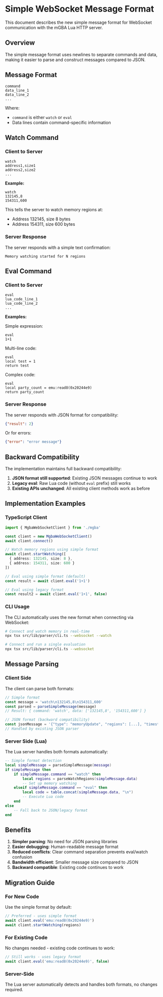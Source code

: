 # Simple WebSocket Message Format

This document describes the new simple message format for WebSocket communication with the mGBA Lua HTTP server.

## Overview

The simple message format uses newlines to separate commands and data, making it easier to parse and construct messages compared to JSON.

## Message Format

```
command
data_line_1
data_line_2
...
```

Where:
- `command` is either `watch` or `eval`
- Data lines contain command-specific information

## Watch Command

### Client to Server

```
watch
address1,size1
address2,size2
...
```

**Example:**
```
watch
132145,8
154311,600
```

This tells the server to watch memory regions at:
- Address 132145, size 8 bytes
- Address 154311, size 600 bytes

### Server Response

The server responds with a simple text confirmation:
```
Memory watching started for N regions
```

## Eval Command

### Client to Server

```
eval
lua_code_line_1
lua_code_line_2
...
```

**Examples:**

Simple expression:
```
eval
1+1
```

Multi-line code:
```
eval
local test = 1
return test
```

Complex code:
```
eval
local party_count = emu:read8(0x20244e9)
return party_count
```

### Server Response

The server responds with JSON format for compatibility:
```json
{"result": 2}
```

Or for errors:
```json
{"error": "error message"}
```

## Backward Compatibility

The implementation maintains full backward compatibility:

1. **JSON format still supported**: Existing JSON messages continue to work
2. **Legacy eval**: Raw Lua code (without `eval` prefix) still works
3. **Existing APIs unchanged**: All existing client methods work as before

## Implementation Examples

### TypeScript Client

```typescript
import { MgbaWebSocketClient } from './mgba'

const client = new MgbaWebSocketClient()
await client.connect()

// Watch memory regions using simple format
await client.startWatching([
  { address: 132145, size: 8 },
  { address: 154311, size: 600 }
])

// Eval using simple format (default)
const result = await client.eval('1+1')

// Eval using legacy format
const result2 = await client.eval('1+1', false)
```

### CLI Usage

The CLI automatically uses the new format when connecting via WebSocket:

```bash
# Connect and watch memory in real-time
npx tsx src/lib/parser/cli.ts --websocket --watch

# Connect and run a single evaluation
npx tsx src/lib/parser/cli.ts --websocket
```

## Message Parsing

### Client Side

The client can parse both formats:

```typescript
// Simple format
const message = 'watch\n132145,8\n154311,600'
const parsed = parseSimpleMessage(message)
// Result: { command: 'watch', data: ['132145,8', '154311,600'] }

// JSON format (backward compatibility)
const jsonMessage = '{"type": "memoryUpdate", "regions": [...], "timestamp": 123}'
// Handled by existing JSON parser
```

### Server Side (Lua)

The Lua server handles both formats automatically:

```lua
-- Simple format detection
local simpleMessage = parseSimpleMessage(message)
if simpleMessage then
    if simpleMessage.command == "watch" then
        local regions = parseWatchRegions(simpleMessage.data)
        -- Set up memory watching
    elseif simpleMessage.command == "eval" then
        local code = table.concat(simpleMessage.data, "\n")
        -- Execute Lua code
    end
else
    -- Fall back to JSON/legacy format
end
```

## Benefits

1. **Simpler parsing**: No need for JSON parsing libraries
2. **Easier debugging**: Human-readable message format
3. **Reduced conflicts**: Clear command separation prevents eval/watch confusion
4. **Bandwidth efficient**: Smaller message size compared to JSON
5. **Backward compatible**: Existing code continues to work

## Migration Guide

### For New Code

Use the simple format by default:

```typescript
// Preferred - uses simple format
await client.eval('emu:read8(0x20244e9)')
await client.startWatching(regions)
```

### For Existing Code

No changes needed - existing code continues to work:

```typescript
// Still works - uses legacy format
await client.eval('emu:read8(0x20244e9)', false)
```

### Server-Side

The Lua server automatically detects and handles both formats, no changes required.